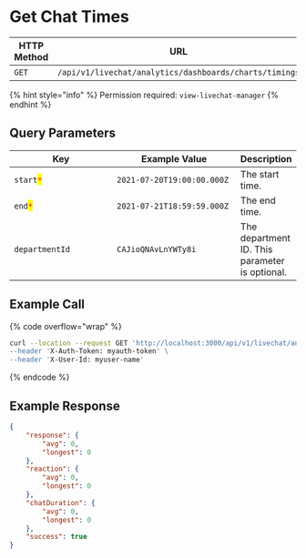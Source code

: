 # Get Chat Times

<table><thead><tr><th width="163">HTTP Method</th><th width="332">URL</th><th>Requires Auth</th></tr></thead><tbody><tr><td><code>GET</code></td><td><code>/api/v1/livechat/analytics/dashboards/charts/timings</code></td><td><a href="../../../authentication-endpoints/">yes</a></td></tr></tbody></table>

{% hint style="info" %}
Permission required: `view-livechat-manager`
{% endhint %}

## Query Parameters

<table><thead><tr><th width="208.33333333333331">Key</th><th width="242">Example Value</th><th>Description</th></tr></thead><tbody><tr><td><code>start</code><mark style="color:red;"><code>*</code></mark></td><td><code>2021-07-20T19:00:00.000Z</code></td><td>The start time.</td></tr><tr><td><code>end</code><mark style="color:red;"><code>*</code></mark></td><td><code>2021-07-21T18:59:59.000Z</code></td><td>The end time.</td></tr><tr><td><code>departmentId</code></td><td><code>CAJioQNAvLnYWTy8i</code></td><td>The department ID. This parameter is optional.</td></tr></tbody></table>

## Example Call

{% code overflow="wrap" %}
```bash
curl --location --request GET 'http://localhost:3000/api/v1/livechat/analytics/dashboards/charts/timings?departmentId=CAJioQNAvLnYWTy8i&start=2021-07-20T19:00:00.000Z&end=2021-07-21T18:59:59.000Z\
--header 'X-Auth-Token: myauth-token' \
--header 'X-User-Id: myuser-name'
```
{% endcode %}

## Example Response

```json
{
    "response": {
        "avg": 0,
        "longest": 0
    },
    "reaction": {
        "avg": 0,
        "longest": 0
    },
    "chatDuration": {
        "avg": 0,
        "longest": 0
    },
    "success": true
}
```
